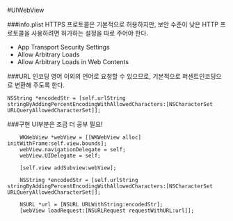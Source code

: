 #UIWebView

###info.plist
HTTPS 프로토콜은 기본적으로 허용하지만, 보안 수준이 낮은 HTTP 프로토콜을 사용하려면 허가하는 설정을 따로 주어야 한다.

- App Transport Security Settings
 - Allow Arbitrary Loads
 - Allow Arbitrary Loads in Web Contents


###URL 인코딩
영어 이외의 언어로 요청할 수 있으므로, 기본적으로 퍼센트인코딩으로 변환해 주도록 한다.

```objc
NSString *encodedStr = [self.urlString stringByAddingPercentEncodingWithAllowedCharacters:[NSCharacterSet URLQueryAllowedCharacterSet]];
```

###구현
UI부분은 조금 더 공부 필요!
```objc
    WKWebView *webView = [[WKWebView alloc] initWithFrame:self.view.bounds];
    webView.navigationDelegate = self;
    webView.UIDelegate = self;
    
    [self.view addSubview:webView];
    
    NSString *encodedStr = [self.urlString stringByAddingPercentEncodingWithAllowedCharacters:[NSCharacterSet URLQueryAllowedCharacterSet]];
    
    NSURL *url = [NSURL URLWithString:encodedStr];
    [webView loadRequest:[NSURLRequest requestWithURL:url]];
```